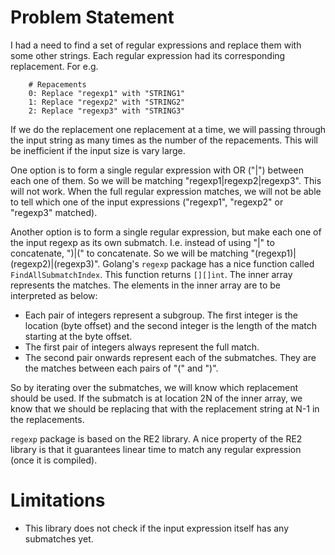 # Problem Statement
I had a need to find a set of regular expressions and replace them with some other strings. Each regular expression had its corresponding replacement. For e.g.

```
    # Repacements
    0: Replace "regexp1" with "STRING1"
    1: Replace "regexp2" with "STRING2"
    2: Replace "regexp3" with "STRING3"
```
If we do the replacement one replacement at a time, we will passing through the input string as many times as the number of the repacements. This will be inefficient if the input size is vary large.

One option is to form a single regular expression with OR ("|") between each one of them. So we will be matching "regexp1|regexp2|regexp3". This will not work. When the full regular expression matches, we will not be able to tell which one of the input expressions ("regexp1", "regexp2" or "regexp3" matched).

Another option is to form a single regular expression, but make each one of the input regexp as its own submatch. I.e. instead of using "|" to concatenate, ")|(" to concatenate. So we will be matching "(regexp1)|(regexp2)|(regexp3)". Golang's `regexp` package has a nice function called `FindAllSubmatchIndex`. This function returns `[][]int`. The inner array represents the matches. The elements in the inner array are to be interpreted as below:

- Each pair of integers represent a subgroup. The first integer is the location (byte offset) and the second integer is the length of the match starting at the byte offset.
- The first pair of integers always represent the full match.
- The second pair onwards represent each of the submatches. They are the matches between each pairs of "(" and ")".

So by iterating over the submatches, we will know which replacement should be used. If the submatch is at location 2N of the inner array, we know that we should be replacing that with the replacement string at N-1 in the replacements.

`regexp` package is based on the RE2 library. A nice property of the RE2 library is that it guarantees linear time to match any regular expression (once it is compiled).

# Limitations

- This library does not check if the input expression itself has any submatches yet.
